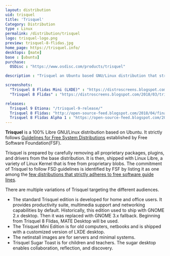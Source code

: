 ```yaml
---
layout: distribution
uid: trisquel
title: 'Trisquel'
Category: Distribution
type : Linux
permalink: /distribution/trisquel
logo: trisquel-logo.png
preview: trisquel-8-flidas.jpg
home_page: https://trisquel.info/
desktops: [mate]
base : [ubuntu]
purchase:
  OSDisc : "https://www.osdisc.com/products/trisquel"

description : "Trisquel an Ubuntu based GNU/Linux distribution that strictly follows the guidelines established by Free Software Foundation for 100% free operating system."

screenshots:
  "Trisquel 8 Flidas Mini (LXDE)" : "https://distroscreens.blogspot.com/2018/04/trisquel-8-flidas-mini-edition.html"
  "Trisquel 8 Flidas" : "https://distroscreens.blogspot.com/2018/03/trisquel-8-flidas-screenshots.html"

releases:
  Trisquel 9 Etiona: "/trisquel-9-release/"
  Trisquel 8 Flidas: "http://open-source-feed.blogspot.com/2018/04/finally-trisquel-80-flidas-is-here-with.html"
  Trisquel 8 Flidas Alpha 1 : "https://open-source-feed.blogspot.com/2016/12/trisquel-80-flidas-alpha1-is-available.html"
---
```


**Trisquel** is a 100% Libre GNU/Linux distribution based on Ubuntu. It strictly follows [Guidelines for Free System Distributions](http://www.gnu.org/distros/free-system-distribution-guidelines.html) established by Free Software Foundation(FSF).

Trisquel is prepared by carefully removing all proprietary packages, plugins, and drivers from the base distribution. It is then, shipped with Linux Libre, a variety of Linux Kernel that is free from proprietary blobs. The commitment of Trisquel to follow FSD guidelines is identified by FSF by listing it as one among the [few distributions that strictly adheres to free software guide lines](http://www.gnu.org/distros/free-distros.html).

There are multiple variations of Trisquel targeting the different audiences.
- The standard Trisquel edition is developed for home and office users. It provides productivity suite, multimedia support and networking capabilities by default. Historically, this edition used to ship with GNOME 2.x desktop. Then it was replaced with GNOME 3.x fallback. Beginning from Trisquel 8 Flidas, MATE Desktop will be used.
- The Trisquel Mini Edition is for old computers, netbooks and is shipped with a customized version of LXDE desktop.
- The netinstall images are for servers and minimal systems.
- Trisquel Sugar Toast is for children and teachers. The sugar desktop enables collaboration, reflection, and discovery.